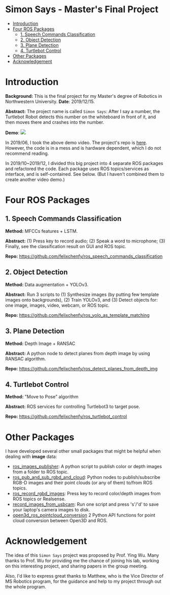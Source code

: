  
Simon Says - Master's Final Project
==============================

- [Introduction](#introduction)
- [Four ROS Packages](#four-ros-packages)
  * [1. Speech Commands Classification](#1-speech-commands-classification)
  * [2. Object Detection](#2-object-detection)
  * [3. Plane Detection](#3-plane-detection)
  * [4. Turtlebot Control](#4-turtlebot-control)
- [Other Packages](#other-packages)
- [Acknowledgement](#acknowledgement)



# Introduction
**Background:** This is the final project for my Master's degree of Robotics in Northwestern University.
**Date**: 2019/12/15.

**Abstract:** The project name is called `Simon Says`: After I say a number, the Turtlebot Robot detects this number on the whiteboard in front of it, and then moves there and  crashes into the number. 

**Demo**:
![](doc/project_demo.gif)

In 2019/06, I took the above demo video. The project's repo is [here](https://github.com/felixchenfy/Command_Robot_to_Move). However, the code is in a mess and is hardware dependent, which I do not recommend reading. 

In 2019/10~2019/12, I divided this big project into 4 separate ROS packages and refactored the code. Each package uses ROS topics/services as interface, and is self-contained. See below. (But I haven't combined them to create another video demo.)

# Four ROS Packages

## 1. Speech Commands Classification
    
**Method:** MFCCs features + LSTM.

**Abstract:** (1) Press key to record audio; (2) Speak a word to microphone; (3) Finally, see the classification result on GUI and ROS topic.

**Repo:** https://github.com/felixchenfy/ros_speech_commands_classification

## 2. Object Detection

**Method:** Data augmentation + YOLOv3.

**Abstract:** Run 3 scripts to (1) Synthesize images (by putting few template images onto backgrounds), (2) Train YOLOv3, and (3) Detect objects for: one image, images, video, webcam, or ROS topic.

**Repo:**  https://github.com/felixchenfy/ros_yolo_as_template_matching

## 3. Plane Detection

**Method:** Depth Image + RANSAC
    
**Abstract:** A python node to detect planes from depth image by using RANSAC algorithm.

**Repo:**  https://github.com/felixchenfy/ros_detect_planes_from_depth_img

## 4. Turtlebot Control

**Method:** "Move to Pose" algorithm

**Abstract:** ROS services for controlling Turtlebot3 to target pose.

**Repo:**  https://github.com/felixchenfy/ros_turtlebot_control

# Other Packages

I have developed several other small packages that might be helpful when dealing with **image** data:
* [ros_images_publisher](https://github.com/felixchenfy/ros_images_publisher): A python script to publish color or depth images from a folder to ROS topic.
* [ros_pub_and_sub_rgbd_and_cloud](https://github.com/felixchenfy/ros_pub_and_sub_rgbd_and_cloud): Python nodes to publish/subscribe RGB-D images and their point clouds (or any of them) to/from ROS topics.
* [ros_record_rgbd_images](https://github.com/felixchenfy/ros_record_rgbd_images): Press key to record color/depth images from ROS topics or Realsense.
* [record_images_from_usbcam](https://github.com/felixchenfy/record_images_from_usbcam): Run one script and press 's'/'d' to save your laptop's camera images to disk.
* [open3d_ros_pointcloud_conversion](https://github.com/felixchenfy/open3d_ros_pointcloud_conversion) 2 Python API functions for point cloud conversion between Open3D and ROS.

# Acknowledgement

The idea of this `Simon Says` project was proposed by Prof. Ying Wu. Many thanks to Prof. Wu for providing me the chance of joining his lab, working on this interesting project, and sharing papers in the group meeting. 

Also, I'd like to express great thanks to Matthew, who is the Vice Director of MS Robotics program, for the guidance and help to my project through out the whole program.